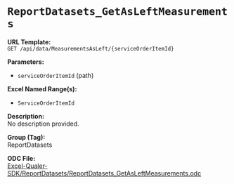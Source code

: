 # `ReportDatasets_GetAsLeftMeasurements`

**URL Template:**  
`GET /api/data/MeasurementsAsLeft/{serviceOrderItemId}`

**Parameters:**  
- `serviceOrderItemId` (path)

**Excel Named Range(s):**  
- `ServiceOrderItemId`

**Description:**  
No description provided.

**Group (Tag):**  
ReportDatasets

**ODC File:**  
[Excel-Qualer-SDK/ReportDatasets/ReportDatasets_GetAsLeftMeasurements.odc](https://github.com/Johnson-Gage-Inspection-Inc/qualer-sdk-odc/blob/main/Excel-Qualer-SDK/ReportDatasets/ReportDatasets_GetAsLeftMeasurements.odc)
